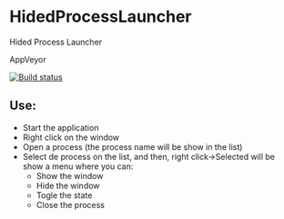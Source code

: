 # HidedProcessLauncher
Hided Process Launcher

AppVeyor

[![Build status](https://ci.appveyor.com/api/projects/status/amxdtdwuhjj48y8h/branch/master?svg=true)](https://ci.appveyor.com/project/kabestrus/hidedprocesslauncher/branch/master)

## Use:

* Start the application
* Right click on the window
* Open a process (the process name will be show in the list)
* Select de process on the list, and then, right click->Selected will be show a menu where you can:
  * Show the window
  * Hide the window
  * Togle the state
  * Close the process
